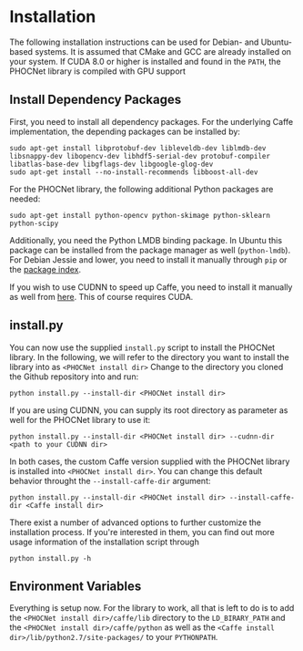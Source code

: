# Installation
The following installation instructions can be used for Debian- and Ubuntu-based systems. It is assumed that CMake and GCC are already installed on your system. If CUDA 8.0 or higher is installed and found in the `PATH`, the PHOCNet library is compiled with GPU support

## Install Dependency Packages
First, you need to install all dependency packages. For the underlying Caffe implementation, the depending packages can be installed by:
```
sudo apt-get install libprotobuf-dev libleveldb-dev liblmdb-dev libsnappy-dev libopencv-dev libhdf5-serial-dev protobuf-compiler libatlas-base-dev libgflags-dev libgoogle-glog-dev
sudo apt-get install --no-install-recommends libboost-all-dev
```
For the PHOCNet library, the following additional Python packages are needed:
```
sudo apt-get install python-opencv python-skimage python-sklearn python-scipy

```
Additionally, you need the Python LMDB binding package. In Ubuntu this package can be installed from the package manager as well (`python-lmdb`). For Debian Jessie and lower, you need to install it manually through `pip` or the [package index](https://pypi.python.org/pypi/lmdb).

If you wish to use CUDNN to speed up Caffe, you need to install it manually as well from [here](https://developer.nvidia.com/cudnn). This of course requires CUDA.

## install.py
You can now use the supplied `install.py` script to install the PHOCNet library. In the following, we will refer to the directory you want to install the library into as `<PHOCNet install dir>` Change to the directory you cloned the Github repository into and run:
```
python install.py --install-dir <PHOCNet install dir>
```
If you are using CUDNN, you can supply its root directory as parameter as well for the PHOCNet library to use it:
```
python install.py --install-dir <PHOCNet install dir> --cudnn-dir <path to your CUDNN dir>
```
In both cases, the custom Caffe version supplied with the PHOCNet library is installed into `<PHOCNet install dir>`. You can change this default behavior throught the `--install-caffe-dir` argument:
```
python install.py --install-dir <PHOCNet install dir> --install-caffe-dir <Caffe install dir>
```
There exist a number of advanced options to further customize the installation process. If you're interested in them, you can find out more usage information of the installation script through
```
python install.py -h
```

## Environment Variables
Everything is setup now. For the library to work, all that is left to do is to add the `<PHOCNet install dir>/caffe/lib` directory to the `LD_BIRARY_PATH` and the `<PHOCNet install dir>/caffe/python` as well as the `<Caffe install dir>/lib/python2.7/site-packages/` to your `PYTHONPATH`.
